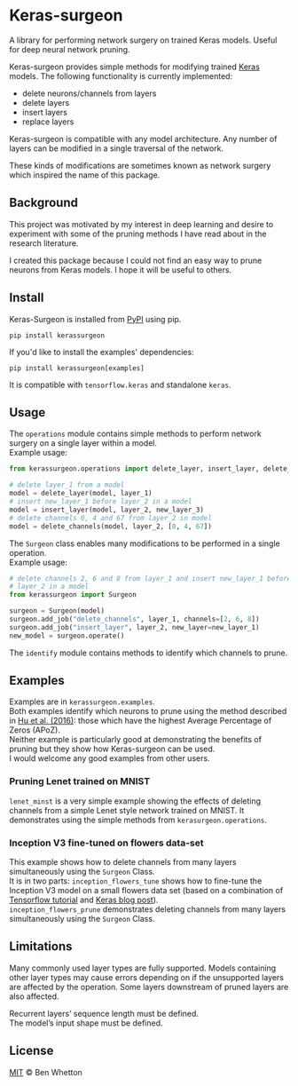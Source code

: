 # Keras-surgeon

A library for performing network surgery on trained Keras models. Useful for deep neural network pruning.

Keras-surgeon provides simple methods for modifying trained
[Keras] models. The following functionality is currently implemented:

- delete neurons/channels from layers
- delete layers
- insert layers
- replace layers

Keras-surgeon is compatible with any model architecture. Any number of
layers can be modified in a single traversal of the network.

These kinds of modifications are sometimes known as network surgery which
inspired the name of this package.

## Background

This project was motivated by my interest in deep learning and desire to
experiment with some of the pruning methods I have read about in the research
literature.

I created this package because I could not find an easy way to prune
neurons from Keras models. I hope it will be useful to others.

## Install

Keras-Surgeon is installed from [PyPI] using pip.

```
pip install kerassurgeon
```

If you'd like to install the examples' dependencies:

```
pip install kerassurgeon[examples]
```

It is compatible with `tensorflow.keras` and standalone `keras`.

## Usage

The `operations` module contains simple methods to perform network surgery on a
single layer within a model.\
Example usage:

```python
from kerassurgeon.operations import delete_layer, insert_layer, delete_channels

# delete layer_1 from a model
model = delete_layer(model, layer_1)
# insert new_layer_1 before layer_2 in a model
model = insert_layer(model, layer_2, new_layer_3)
# delete channels 0, 4 and 67 from layer_2 in model
model = delete_channels(model, layer_2, [0, 4, 67])
```

The `Surgeon` class enables many modifications to be performed in a single operation.\
Example usage:

```python
# delete channels 2, 6 and 8 from layer_1 and insert new_layer_1 before
# layer_2 in a model
from kerassurgeon import Surgeon

surgeon = Surgeon(model)
surgeon.add_job("delete_channels", layer_1, channels=[2, 6, 8])
surgeon.add_job("insert_layer", layer_2, new_layer=new_layer_1)
new_model = surgeon.operate()
```

The `identify` module contains methods to identify which channels to prune.

## Examples

Examples are in `kerassurgeon.examples`.\
Both examples identify which neurons to prune using the method described in
[Hu et al. (2016)]: those which have the highest Average Percentage of Zeros (APoZ).\
Neither example is particularly good at demonstrating the benefits of pruning
but they show how Keras-surgeon can be used.\
I would welcome any good examples from other users.

### Pruning Lenet trained on MNIST

`lenet_minst` is a very simple example showing the effects of deleting channels from a
simple Lenet style network trained on MNIST. It demonstrates using the simple
methods from `kerasurgeon.operations`.

### Inception V3 fine-tuned on flowers data-set

This example shows how to delete channels from many layers simultaneously using
the `Surgeon` Class.\
It is in two parts:
`inception_flowers_tune` shows how to fine-tune the Inception V3 model on a small flowers
data set (based on a combination of [Tensorflow tutorial] and [Keras blog post]).\
`inception_flowers_prune` demonstrates deleting channels from many layers
simultaneously using the `Surgeon` Class.

## Limitations

Many commonly used layer types are fully supported. Models containing other
layer types may cause errors depending on if the unsupported layers are affected
by the operation. Some layers downstream of pruned layers are also affected.

Recurrent layers’ sequence length must be defined.\
The model’s input shape must be defined.

## License

[MIT](LICENSE) © Ben Whetton

[hu et al. (2016)]: http://arxiv.org/abs/1607.03250
[keras]: https://github.com/fchollet/keras
[keras blog post]: https://blog.keras.io/building-powerful-image-classification-models-using-very-little-data.html
[pypi]: https://pypi.org/
[tensorflow tutorial]: https://www.tensorflow.org/tutorials/image_retraining#training_on_flowers

